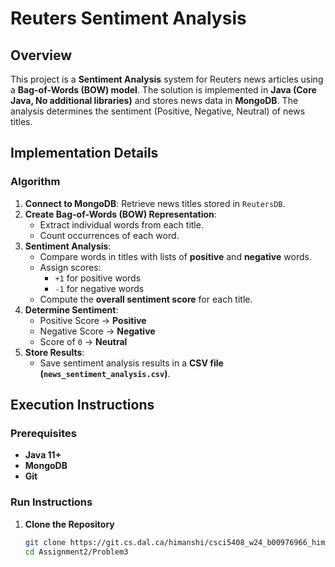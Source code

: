 # Reuters Sentiment Analysis

## **Overview**
This project is a **Sentiment Analysis** system for Reuters news articles using a **Bag-of-Words (BOW) model**. The solution is implemented in **Java (Core Java, No additional libraries)** and stores news data in **MongoDB**. The analysis determines the sentiment (Positive, Negative, Neutral) of news titles.

## **Implementation Details**
### **Algorithm**
1. **Connect to MongoDB**: Retrieve news titles stored in `ReutersDB`.
2. **Create Bag-of-Words (BOW) Representation**:
   - Extract individual words from each title.
   - Count occurrences of each word.
3. **Sentiment Analysis**:
   - Compare words in titles with lists of **positive** and **negative** words.
   - Assign scores: 
     - `+1` for positive words
     - `-1` for negative words
   - Compute the **overall sentiment score** for each title.
4. **Determine Sentiment**:
   - Positive Score → **Positive**
   - Negative Score → **Negative**
   - Score of `0` → **Neutral**
5. **Store Results**:
   - Save sentiment analysis results in a **CSV file (`news_sentiment_analysis.csv`)**.

## **Execution Instructions**
### **Prerequisites**
- **Java 11+**
- **MongoDB**
- **Git**

### **Run Instructions**
1. **Clone the Repository**
   ```sh
   git clone https://git.cs.dal.ca/himanshi/csci5408_w24_b00976966_himanshi_verma.git
   cd Assignment2/Problem3
